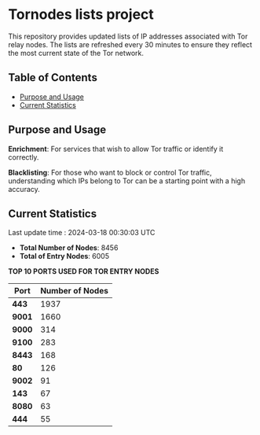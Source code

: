 # Tornodes lists project

This repository provides updated lists of IP addresses associated with Tor relay nodes. The lists are refreshed every 30 minutes to ensure they reflect the most current state of the Tor network.

## Table of Contents

- [Purpose and Usage](#purpose-and-usage)
- [Current Statistics](#current-statistics)


## Purpose and Usage

**Enrichment**: For services that wish to allow Tor traffic or identify it correctly.

**Blacklisting**: For those who want to block or control Tor traffic, understanding which IPs belong to Tor can be a starting point with a high accuracy.

## Current Statistics

Last update time : 2024-03-18 00:30:03 UTC

- **Total Number of Nodes**: 8456
- **Total of Entry Nodes**: 6005

**TOP 10 PORTS USED FOR TOR ENTRY NODES**

| **Port** | **Number of Nodes** |
|------|-----------------|
| **443**   | 1937  |
| **9001**   | 1660  |
| **9000**   | 314  |
| **9100**   | 283  |
| **8443**   | 168  |
| **80**   | 126  |
| **9002**   | 91  |
| **143**   | 67  |
| **8080**   | 63  |
| **444**   | 55  |

